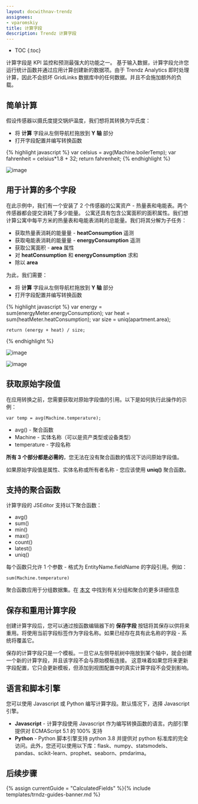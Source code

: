 ```yaml
---
layout: docwithnav-trendz
assignees:
- vparomskiy
title: 计算字段
description: Trendz 计算字段
---
```


* TOC
{:toc}

计算字段是 KPI 监控和预测最强大的功能之一。
基于输入数据，计算字段允许您运行统计函数并通过应用计算创建新的数据项。由于 Trendz Analytics 即时处理计算，因此不会损坏 GridLinks 数据库中的任何数据。并且不会施加额外的负载。


## 简单计算

假设传感器以摄氏度提交锅炉温度，我们想将其转换为华氏度：

* 将 **计算** 字段从左侧导航栏拖放到 **Y 轴** 部分
* 打开字段配置并编写转换函数

{% highlight javascript %}
    var celsius = avg(Machine.boilerTemp);
    var fahrenheit = celsius*1.8 + 32;
    return fahrenheit;
{% endhighlight %}   

![image](/images/trendz/calculated-simple.png)

## 用于计算的多个字段

在此示例中，我们有一个安装了 2 个传感器的公寓资产 - 热量表和电能表。两个传感器都会提交消耗了多少能量。
公寓还具有包含公寓面积的面积属性。我们想计算公寓中每平方米的热量表和电能表消耗的总能量。我们将其分解为子任务：

* 获取热量表消耗的能量量 - **heatConsumption** 遥测
* 获取电能表消耗的能量量 - **energyConsumption** 遥测
* 获取公寓面积 - **area** 属性
* 对 **heatConsumption** 和 **energyConsumption** 求和
* 除以 **area**

为此，我们需要：
* 将 **计算** 字段从左侧导航栏拖放到 **Y 轴** 部分
* 打开字段配置并编写转换函数  
  
{% highlight javascript %}
    var energy = sum(energyMeter.energyConsumption);
    var heat = sum(heatMeter.heatConsumption);
    var size = uniq(apartment.area);
    
    return (energy + heat) / size;
{% endhighlight %}   

![image](/images/trendz/calculated-complex-config.png)

![image](/images/trendz/calculated-complex-result.png)

## 获取原始字段值

在应用转换之前，您需要获取对原始字段值的引用。以下是如何执行此操作的示例：

```
var temp = avg(Machine.temperature);
```

* avg() - 聚合函数
* Machine - 实体名称（可以是资产类型或设备类型）
* temperature - 字段名称

**所有 3 个部分都是必需的**，您无法在没有聚合函数的情况下访问原始字段值。

如果原始字段值是属性、实体名称或所有者名称 - 您应该使用 **uniq()** 聚合函数。

## 支持的聚合函数

计算字段的 JSEditor 支持以下聚合函数：

* avg()
* sum()
* min()
* max()
* count()
* latest()
* uniq()

每个函数只允许 1 个参数 - 格式为 EntityName.fieldName 的字段引用。例如：

```
sum(Machine.temperature)
```

聚合函数应用于分组数据集。在 [本文](/docs/trendz/data-grouping-aggregation/) 中找到有关分组和聚合的更多详细信息

## 保存和重用计算字段

创建计算字段后，您可以通过按函数编辑器下的 **保存字段** 按钮将其保存以供将来重用。将使用当前字段标签作为字段名称。如果已经存在具有此名称的字段 - 系统将覆盖它。

保存的计算字段只是一个模板。一旦它从左侧导航树中拖放到某个轴中，就会创建一个新的计算字段，并且该字段不会与原始模板连接。
这意味着如果您将来更新字段配置，它只会更新模板，但添加到视图配置中的真实计算字段不会受到影响。

## 语言和脚本引擎

您可以使用 Javascript 或 Python 编写计算字段。默认情况下，选择 Javascript 引擎。

* **Javascript** - 计算字段使用 Javascript 作为编写转换函数的语言。内部引擎提供对 ECMAScript 5.1 的 100% 支持
* **Python** - Python 脚本引擎支持 python 3.8 并提供对 python 标准库的完全访问。此外，您还可以使用以下库：flask、numpy、statsmodels、pandas、scikit-learn、prophet、seaborn、pmdarima。

## 后续步骤

{% assign currentGuide = "CalculatedFields" %}{% include templates/trndz-guides-banner.md %}